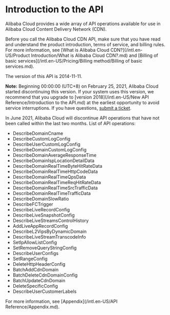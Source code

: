 # Introduction to the API

Alibaba Cloud provides a wide array of API operations available for use in Alibaba Cloud Content Delivery Network \(CDN\).

Before you call the Alibaba Cloud CDN API, make sure that you have read and understand the product introduction, terms of service, and billing rules. For more information, see [What is Alibaba Cloud CDN?](/intl.en-US/Product Introduction/What is Alibaba Cloud CDN?.md) and [Billing of basic services](/intl.en-US/Pricing/Billing method/Billing of basic services.md).

The version of this API is 2014-11-11.

**Note:** Beginning 00:00:00 \(UTC+8\) on February 25, 2021, Alibaba Cloud started discontinuing this version. If your system uses this version, we recommend that you upgrade to [version 2018](/intl.en-US/New API Reference/Introduction to the API.md) at the earliest opportunity to avoid service interruptions. If you have questions, [submit a ticket](https://workorder-intl.console.aliyun.com/?spm=5176.2020520001.aliyun_topbar.18.dbd44bd3e4f845#/ticket/createIndex).

In June 2021, Alibaba Cloud will discontinue API operations that have not been called within the last two months. List of API operations:

-   DescribeDomainCname
-   DescribeCustomLogConfig
-   DescribeUserCustomLogConfig
-   DescribeDomainCustomLogConfig
-   DescribeDomainAverageResponseTime
-   DescribeDomainIspLocationDetailData
-   DescribeDomainRealTimeByteHitRateData
-   DescribeDomainRealTimeHttpCodeData
-   DescribeDomainRealTimeQpsData
-   DescribeDomainRealTimeReqHitRateData
-   DescribeDomainRealTimeSrcTrafficData
-   DescribeDomainRealTimeTrafficData
-   DescribeDomainSlowRatio
-   DescribeFCTrigger
-   DescribeLiveRecordConfig
-   DescribeLiveSnapshotConfig
-   DescribeLiveStreamsControlHistory
-   AddLiveAppRecordConfig
-   DescribeL2VipsByDynamicDomain
-   DescribeLiveStreamTranscodeInfo
-   SetIpAllowListConfig
-   SetRemoveQueryStringConfig
-   DescribeUserConfigs
-   SetRangeConfig
-   DeleteHttpHeaderConfig
-   BatchAddCdnDomain
-   BatchDeleteCdnDomainConfig
-   BatchUpdateCdnDomain
-   DeleteSpecificConfig
-   DescribeUserCustomerLabels

For more information, see [Appendix](/intl.en-US/API Reference/Appendix.md).

